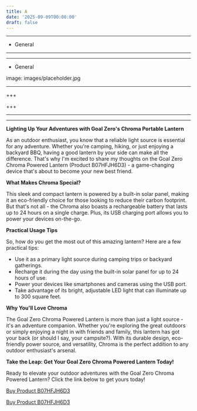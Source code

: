 ```yaml
---
title: A
date: '2025-09-09T00:00:00'
draft: false
---
```


---




- General
---

---

- General

image: images/placeholder.jpg

---

+++






+++





---



---
**Lighting Up Your Adventures with Goal Zero's Chroma Portable Lantern**

As an outdoor enthusiast, you know that a reliable light source is essential for any adventure. Whether you're camping, hiking, or just enjoying a backyard BBQ, having a good lantern by your side can make all the difference. That's why I'm excited to share my thoughts on the Goal Zero Chroma Powered Lantern (Product B07HFJH6D3) - a game-changing device that's about to become your new best friend.

**What Makes Chroma Special?**

This sleek and compact lantern is powered by a built-in solar panel, making it an eco-friendly choice for those looking to reduce their carbon footprint. But that's not all - the Chroma also boasts a rechargeable battery that lasts up to 24 hours on a single charge. Plus, its USB charging port allows you to power your devices on-the-go.

**Practical Usage Tips**

So, how do you get the most out of this amazing lantern? Here are a few practical tips:

* Use it as a primary light source during camping trips or backyard gatherings.
* Recharge it during the day using the built-in solar panel for up to 24 hours of use.
* Power your devices like smartphones and cameras using the USB port.
* Take advantage of its bright, adjustable LED light that can illuminate up to 300 square feet.

**Why You'll Love Chroma**

The Goal Zero Chroma Powered Lantern is more than just a light source - it's an adventure companion. Whether you're exploring the great outdoors or simply enjoying a night in with friends and family, this lantern has got your back (or should I say, your campsite?). With its durable design, eco-friendly power source, and versatility, Chroma is the perfect addition to any outdoor enthusiast's arsenal.

**Take the Leap: Get Your Goal Zero Chroma Powered Lantern Today!**

Ready to elevate your outdoor adventures with the Goal Zero Chroma Powered Lantern? Click the link below to get yours today!

[Buy Product B07HFJH6D3](https://www.amazon.com/Goal-Zero-Chroma-Powered-Lantern/dp/B07HFJH6D3/)

[Buy Product B07HFJH6D3](https://www.amazon.com/Goal-Zero-Chroma-Powered-Lantern/dp/B07HFJH6D3/)